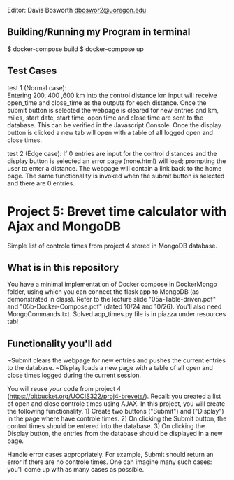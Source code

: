 Editor: Davis Bosworth dboswor2@uoregon.edu

## Building/Running my Program in terminal
$ docker-compose build
$ docker-compose up

## Test Cases

test 1 (Normal case):  
	Entering 200, 400 ,600 km into the control distance km input will receive
 	open_time and close_time as the outputs for each distance.
	Once the submit button is selected the webpage is cleared for new entries and km, 
	miles, start date, start time, open time and close time are sent to the database.
	This can be verified in the Javascript Console. Once the display button is clicked
	a new tab will open with a table of all logged open and close times.


test 2 (Edge case): 
	If 0 entries are input for the control distances and the display button is 
	selected an error page (none.html) will load; prompting the user to enter a 
	distance. The webpage will contain a link back to the home page.
	The same functionality is invoked when the submit button is selected and
	there are 0 entries.

# Project 5: Brevet time calculator with Ajax and MongoDB

Simple list of controle times from project 4 stored in MongoDB database.

## What is in this repository

You have a minimal implementation of Docker compose in DockerMongo folder, using which you can connect the flask app to MongoDB (as demonstrated in class). Refer to the lecture slide "05a-Table-driven.pdf" and "05b-Docker-Compose.pdf" (dated 10/24 and 10/26). You'll also need MongoCommands.txt. Solved acp_times.py file is in piazza under resources tab! 

## Functionality you'll add

~Submit clears the webpage for new entries and pushes the current entries to the database.
~Display loads a new page with a table of all open and close times logged during the current session.

You will reuse *your* code from project 4 (https://bitbucket.org/UOCIS322/proj4-brevets/). Recall: you created a list of open and close controle times using AJAX. In this project, you will create the following functionality. 1) Create two buttons ("Submit") and ("Display") in the page where have controle times. 2) On clicking the Submit button, the control times should be entered into the database. 3) On clicking the Display button, the entries from the database should be displayed in a new page. 

Handle error cases appropriately. For example, Submit should return an error if there are no controle times. One can imagine many such cases: you'll come up with as many cases as possible.


